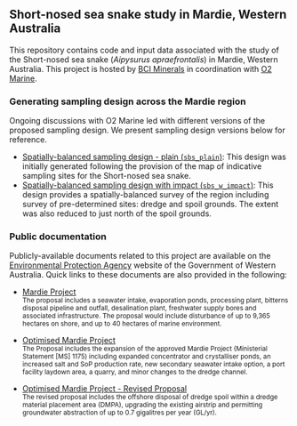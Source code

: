 ## Short-nosed sea snake study in Mardie, Western Australia
This repository contains code and input data associated with the study of the Short-nosed sea snake (<i>Aipysurus apraefrontalis</i>) in Mardie, Western Australia. This project is hosted by [BCI Minerals](https://www.bciminerals.com.au/) in coordination with [O2 Marine](https://o2marine.com.au/).

### Generating sampling design across the Mardie region
Ongoing discussions with O2 Marine led with different versions of the proposed sampling design. We present sampling design versions below for reference.

* [Spatially-balanced sampling design - plain (`sbs_plain`)](https://github.com/grcvhon/bci-minerals/tree/main/sampling_design/output/sbs_plain): This design was initially generated following the provision of the map of indicative sampling sites for the Short-nosed sea snake.
* [Spatially-balanced sampling design with impact (`sbs_w_impact`)](https://github.com/grcvhon/bci-minerals/tree/main/sampling_design/output/sbs_w_impact): This design provides a spatially-balanced survey of the region including survey of pre-determined sites: dredge and spoil grounds. The extent was also reduced to just north of the spoil grounds.

### Public documentation

Publicly-available documents related to this project are available on the [Environmental Protection Agency](https://www.epa.wa.gov.au/) website of the Government of Western Australia. Quick links to these documents are also provided in the following:

* [Mardie Project](https://www.epa.wa.gov.au/proposals/mardie-project)<br>
    <sub>The proposal includes a seawater intake, evaporation ponds, processing plant, bitterns disposal pipeline and outfall, desalination plant, freshwater supply bores and associated infrastructure. The proposal would include disturbance of up to 9,365 hectares on shore, and up to 40 hectares of marine environment.</sub>

* [Optimised Mardie Project](https://www.epa.wa.gov.au/proposals/optimised-mardie-project)<br>
  <sub>The Proposal includes the expansion of the approved Mardie Project (Ministerial Statement [MS] 1175) including expanded concentrator and crystalliser ponds, an increased salt and SoP production rate, new secondary seawater intake option, a port facility laydown area, a quarry, and minor changes to the dredge channel.</sub>

* [Optimised Mardie Project - Revised Proposal](https://www.epa.wa.gov.au/proposals/optimised-mardie-project-revised-proposal)<br>
  <sub>The revised proposal includes the offshore disposal of dredge spoil within a dredge material placement area (DMPA), upgrading the existing airstrip and permitting groundwater abstraction of up to 0.7 gigalitres per year (GL/yr).</sub>
  

